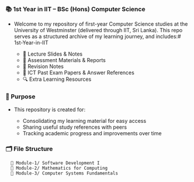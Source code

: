 ### 📚 1st Year in IIT – BSc (Hons) Computer Science

- Welcome to my repository of first-year Computer Science studies at the University of Westminster (delivered through IIT, Sri Lanka). This repo serves as a structured archive of my learning journey, and includes:# 1st-Year-in-IIT

  - 📄 Lecture Slides & Notes
  - 📝 Assessment Materials & Reports
  - 🧠 Revision Notes
  - 📘 ICT Past Exam Papers & Answer References
  - 🔍 Extra Learning Resources

### 🎯 Purpose

- This repository is created for:
  
  - Consolidating my learning material for easy access
  - Sharing useful study references with peers
  - Tracking academic progress and improvements over time

### 🗂️ File Structure

```
  📁 Module-1/ Software Development I
  📁 Module-2/ Mathematics for Computing  
  📁 Module-3/ Computer Systems Fundamentals
